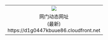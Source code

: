 ﻿<table>
  <tr></tr>
  <tr><td colspan=2 align=center><img src="https://d1g0447kbuue86.cloudfront.net/Up/oGate.jpg" /></td></tr>
  <tr><td colspan=2 align=center>网门动态网址<br/>(最新)
<br>https://d1g0447kbuue86.cloudfront.net
<br/>
    </td>
  </tr>
</table>
